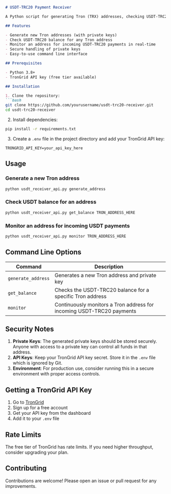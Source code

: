 ```markdown
# USDT-TRC20 Payment Receiver

A Python script for generating Tron (TRX) addresses, checking USDT-TRC20 balances, and monitoring incoming USDT-TRC20 payments using the TronGrid API.

## Features

- Generate new Tron addresses (with private keys)
- Check USDT-TRC20 balance for any Tron address
- Monitor an address for incoming USDT-TRC20 payments in real-time
- Secure handling of private keys
- Easy-to-use command line interface

## Prerequisites

- Python 3.8+
- TronGrid API key (free tier available)

## Installation

1. Clone the repository:
```bash
git clone https://github.com/yourusername/usdt-trc20-receiver.git
cd usdt-trc20-receiver
```

2. Install dependencies:
```bash
pip install -r requirements.txt
```

3. Create a `.env` file in the project directory and add your TronGrid API key:
```env
TRONGRID_API_KEY=your_api_key_here
```

## Usage

### Generate a new Tron address
```bash
python usdt_receiver_api.py generate_address
```

### Check USDT balance for an address
```bash
python usdt_receiver_api.py get_balance TRON_ADDRESS_HERE
```

### Monitor an address for incoming USDT payments
```bash
python usdt_receiver_api.py monitor TRON_ADDRESS_HERE
```

## Command Line Options

| Command          | Description                                                                 |
|------------------|-----------------------------------------------------------------------------|
| `generate_address` | Generates a new Tron address and private key                                |
| `get_balance`    | Checks the USDT-TRC20 balance for a specific Tron address                  |
| `monitor`        | Continuously monitors a Tron address for incoming USDT-TRC20 payments      |

## Security Notes

1. **Private Keys**: The generated private keys should be stored securely. Anyone with access to a private key can control all funds in that address.
2. **API Keys**: Keep your TronGrid API key secret. Store it in the `.env` file which is ignored by Git.
3. **Environment**: For production use, consider running this in a secure environment with proper access controls.

## Getting a TronGrid API Key

1. Go to [TronGrid](https://www.trongrid.io/)
2. Sign up for a free account
3. Get your API key from the dashboard
4. Add it to your `.env` file

## Rate Limits

The free tier of TronGrid has rate limits. If you need higher throughput, consider upgrading your plan.

## Contributing

Contributions are welcome! Please open an issue or pull request for any improvements.
